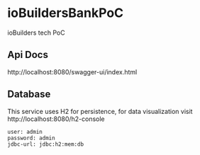 # ioBuildersBankPoC
ioBuilders tech PoC

## Api Docs

http://localhost:8080/swagger-ui/index.html

## Database 

This service uses H2 for persistence, for data visualization visit http://localhost:8080/h2-console

```
user: admin
password: admin 
jdbc-url: jdbc:h2:mem:db
```
